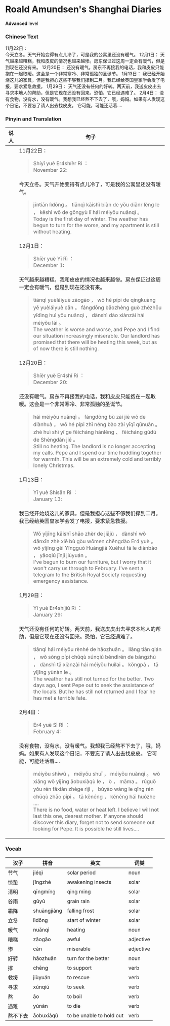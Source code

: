 # Roald Amundsen's Shanghai Diaries
**Advanced** level
### Chinese Text
11月22日：<br />今天立冬。天气开始变得有点儿冷了，可是我的公寓里还没有暖气。
12月1日：
天气越来越糟糕，我和皮皮的情况也越来越惨。房东保证过这周一定会有暖气，但是到现在还没有来。
12月20日：
还没有暖气。房东不再接我的电话，我和皮皮只能抱在一起取暖。这会是一个非常寒冷、非常孤独的圣诞节。
1月13日：
我已经开始烧这儿的家具，但是我担心这些不够我们撑到二月。我已经给英国皇家学会发了电报，要求紧急救援。
1月29日：
天气还没有任何的好转。两天前，我送皮皮出去寻求本地人的帮助，但是它现在还没有回来。恐怕，它已经遇难了。
2月4日：
没有食物，没有水，没有暖气。我想我已经熬不下去了，哦，妈妈。如果有人发现这个日记，不要忘了请人出去找皮皮。 它可能，可能还活着....

### Pinyin and Translation
|说人|句子|
|----|----|
||11月22日：<blockquote>Shíyī  yuè Er4shíèr  Rì ：<br />November 22:</blockquote>|
||今天立冬。天气开始变得有点儿冷了，可是我的公寓里还没有暖气。<blockquote>jīntiān lìdōng 。 tiānqì kāishǐ biàn de yǒu  diǎnr lěng le ， kěshì wǒ de gōngyù lǐ hái méiyǒu nuǎnqì 。<br />Today is the first day of winter. The weather has begun to turn for the worse, and my apartment is still without heating.</blockquote>|
||12月1日：<blockquote>Shíèr  yuè Yī  Rì ：<br />December 1:</blockquote>|
||天气越来越糟糕，我和皮皮的情况也越来越惨。房东保证过这周一定会有暖气，但是到现在还没有来。<blockquote>tiānqì yuèláiyuè zāogāo ， wǒ hé pípi de qíngkuàng yě yuèláiyuè cǎn 。 fángdōng bǎozhèng guò zhèzhōu yīdìng huì yǒu nuǎnqì ， dànshì dào xiànzài hái méiyǒu lái 。<br />The weather is worse and worse, and Pepe and I find our situation increasingly miserable. Our landlord has promised that there will be heating this week, but as of now there is still nothing.</blockquote>|
||12月20日：<blockquote>Shíèr  yuè Er4shí  Rì ：<br />December 20:</blockquote>|
||还没有暖气。房东不再接我的电话，我和皮皮只能抱在一起取暖。这会是一个非常寒冷、非常孤独的圣诞节。<blockquote>hái méiyǒu nuǎnqì 。 fángdōng bù zài jiē wǒ de diànhuà ， wǒ hé pípi zhǐ néng bào zài yīqǐ qǔnuǎn 。 zhè huì shì yī ge fēicháng hánlěng 、 fēicháng gūdú de Shèngdàn jié 。<br />Still no heating. The landlord is no longer accepting my calls. Pepe and I spend our time huddling together for warmth. This will be an extremely cold and terribly lonely Christmas.</blockquote>|
||1月13日：<blockquote>Yī  yuè Shísān  Rì ：<br />January 13:</blockquote>|
||我已经开始烧这儿的家具，但是我担心这些不够我们撑到二月。我已经给英国皇家学会发了电报，要求紧急救援。<blockquote>Wǒ yǐjīng kāishǐ shāo zhèr de jiājù ， dànshì wǒ dānxīn zhè xiē bù gòu wǒmen chēngdào Er4  yuè 。 wǒ yǐjīng gěi Yīngguó Huángjiā Xuéhuì fā le diànbào ， yāoqiú jǐnjí jiùyuán 。<br />I've begun to burn our furniture, but I worry that it won't carry us through to February. I've sent a telegram to the British Royal Society requesting emergency assistance.</blockquote>|
||1月29日：<blockquote>Yī  yuè Er4shíjiǔ  Rì ：<br />January 29:</blockquote>|
||天气还没有任何的好转。两天前，我送皮皮出去寻求本地人的帮助，但是它现在还没有回来。恐怕，它已经遇难了。<blockquote>tiānqì hái méiyǒu rènhé de hǎozhuǎn 。 liǎng tiān qián ， wǒ sòng pípi chūqù xúnqiú běndìrén de bāngzhù ， dànshì tā xiànzài hái méiyǒu huílai 。 kǒngpà ， tā yǐjīng yùnàn le 。<br />The weather has still not turned for the better. Two days ago, I sent Pepe out to seek the assistance of the locals. But he has still not returned and I fear he has met a terrible fate.</blockquote>|
||2月4日：<blockquote>Er4  yuè Sì  Rì ：<br />February 4:</blockquote>|
||没有食物，没有水，没有暖气。我想我已经熬不下去了，哦，妈妈。如果有人发现这个日记，不要忘了请人出去找皮皮。 它可能，可能还活着....<blockquote>méiyǒu shíwù ， méiyǒu shuǐ ， méiyǒu nuǎnqì 。 wǒ xiǎng wǒ yǐjīng āobuxiàqù le ， ò ， māma 。 rúguǒ yǒu rén fāxiàn zhège rìjì ， bùyào wàng le qǐng rén chūqù zhǎo pípi 。  tā kěnéng ， kěnéng hái  huózhe ....<br />There is no food, water or heat left. I believe I will not last this one, dearest mother. If anyone should discover this diary, forget not to send someone out looking for Pepe. It is possible he still lives....</blockquote>|
### Vocab
|汉子|拼音|英文|词类|
|----|----|----|----|
|节气|jiéqì|solar period|noun|
|惊蛰|jīngzhé|awakening insects|solar|
|清明|qīngmíng|qing ming|solar|
|谷雨|gǔyǔ|grain rain|solar|
|霜降|shuāngjiàng|falling frost|solar|
|立冬|lìdōng|start of winter|solar|
|暖气|nuǎnqì|heating|noun|
|糟糕|zāogāo|awful|adjective|
|惨|cǎn|miserable|adjective|
|好转|hǎozhuǎn|turn for the better|noun|
|撑|chēng|to support|verb|
|救援|jiùyuán|to rescue|verb|
|寻求|xúnqiú|to seek|verb|
|熬|āo|to boil|verb|
|遇难|yùnàn|to die|verb|
|熬不下去|āobuxiàqù|to be unable to hold out|verb|